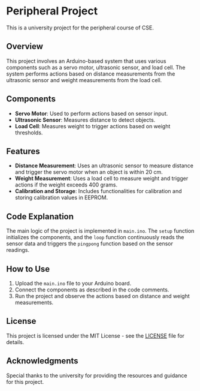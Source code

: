 
# Peripheral Project

This is a university project for the peripheral course of CSE.

## Overview

This project involves an Arduino-based system that uses various components such as a servo motor, ultrasonic sensor, and load cell. The system performs actions based on distance measurements from the ultrasonic sensor and weight measurements from the load cell.

## Components

- **Servo Motor**: Used to perform actions based on sensor input.
- **Ultrasonic Sensor**: Measures distance to detect objects.
- **Load Cell**: Measures weight to trigger actions based on weight thresholds.

## Features

- **Distance Measurement**: Uses an ultrasonic sensor to measure distance and trigger the servo motor when an object is within 20 cm.
- **Weight Measurement**: Uses a load cell to measure weight and trigger actions if the weight exceeds 400 grams.
- **Calibration and Storage**: Includes functionalities for calibration and storing calibration values in EEPROM.

## Code Explanation

The main logic of the project is implemented in `main.ino`. The `setup` function initializes the components, and the `loop` function continuously reads the sensor data and triggers the `pingpong` function based on the sensor readings.

## How to Use

1. Upload the `main.ino` file to your Arduino board.
2. Connect the components as described in the code comments.
3. Run the project and observe the actions based on distance and weight measurements.

## License

This project is licensed under the MIT License - see the [LICENSE](LICENSE) file for details.

## Acknowledgments

Special thanks to the university for providing the resources and guidance for this project.
